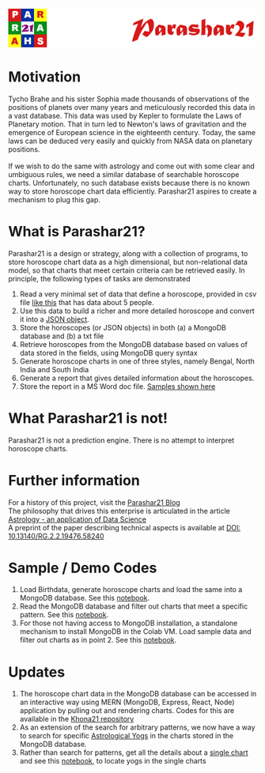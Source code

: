 ![parashar21 banner](/images/p21-header-003.png)<br>
# Motivation
Tycho Brahe and his sister Sophia made thousands of observations of the positions of planets over many years and meticulously recorded this data in a vast database. This data was used by Kepler to formulate the Laws of Planetary motion. That in turn led to Newton's laws of gravitation and the emergence of European science in the eighteenth century.  Today, the same laws can be deduced very easily and quickly from NASA data on planetary positions. <br> <br> If we wish to do the same with astrology and come out with some clear and umbiguous rules,  we need a similar database of searchable horoscope charts. Unfortunately, no such database exists because there is no known way to store horoscope chart data efficiently. Parashar21 aspires to create a mechanism to plug this gap.
# What is Parashar21?
Parashar21 is a design or strategy, along with a collection of programs, to store horoscope chart data as a high dimensional, but non-relational data model, so that charts that meet certain criteria can be retrieved easily. In principle, the following types of tasks are demonstrated
1. Read a very minimal set of data that define a horoscope, provided in csv file [like this](https://github.com/prithwis/parashar21/blob/main/data/Test5Data.txt) that has data about 5 people.
2. Use this data to build a richer and more detailed horoscope and convert it into a [JSON  object](https://raw.githubusercontent.com/prithwis/parashar21/main/data/peopleDataTest5.json).
3. Store the horoscopes (or JSON objects) in both (a) a MongoDB database and (b) a txt file
4. Retrieve horoscopes from the MongoDB database based on values of data stored in the fields, using MongoDB query syntax
5. Generate horoscope charts in one of three styles, namely Bengal, North India and South India
6. Generate a report that gives detailed information about the horoscopes.
7. Store the report in a MS Word doc file. [Samples shown here](https://github.com/prithwis/parashar21/tree/main/Sample%20Reports%202)
# What Parashar21 is not!
Parashar21 is not a prediction engine. There is no attempt to interpret horoscope charts. 
# Further information
For a history of this project, visit the [Parashar21 Blog](https://parashar21.blogspot.com/) <br> 
The philosophy that drives this enterprise is articulated in the article [Astrology - an application of Data Science](https://www.linkedin.com/pulse/astrology-an-application-data-science-prithwis-mukerjee/) <br>
A preprint of the paper describing technical aspects is available at [DOI: 10.13140/RG.2.2.19476.58240](https://www.researchgate.net/publication/358191949_Efficient_storage_and_retrieval_of_horoscope_data_on_a_computer_system_A_case_study_using_Python_and_MongoDB?channel=doi&linkId=61f47fec007fb50447205dcd&showFulltext=true)
# Sample / Demo Codes
1. Load Birthdata, generate horoscope charts and load the same into a MongoDB database. See this [notebook](https://github.com/prithwis/parashar21/blob/main/P21_45_01_Cast_Load.ipynb).
2. Read the MongoDB database and filter out charts that meet a specific pattern. See this [notebook](https://github.com/prithwis/parashar21/blob/main/P21_45_02_Pull_Print.ipynb).
3. For those not having access to MongoDB installation, a standalone mechanism to install MongoDB in the Colab VM. Load sample data and filter out charts as in point 2. See this [notebook](https://github.com/prithwis/parashar21/blob/main/P21_45_02A_Pull_Print_StandAlone.ipynb).
# Updates
1. The horoscope chart data in the MongoDB database can be accessed in an interactive way using MERN (MongoDB, Express, React, Node) application by pulling out and rendering charts. Codes for this are available in the [Khona21 repository](https://github.com/prithwis/khona21)
2. As an extension of the search for arbitrary patterns, we now have a way to search for specific [Astrological Yogs](https://github.com/prithwis/parashar21/blob/main/P21_45_04_YogFilter.ipynb) in the charts stored in the MongoDB database.
3. Rather than search for patterns, get all the details about a [single chart](https://github.com/prithwis/parashar21/blob/main/P21_45_05_SingleChart_Analysis.ipynb) and see this [notebook](https://github.com/prithwis/parashar21/blob/main/P21_45_06_SingleChart_Yogs.ipynb), to locate yogs in the single charts
